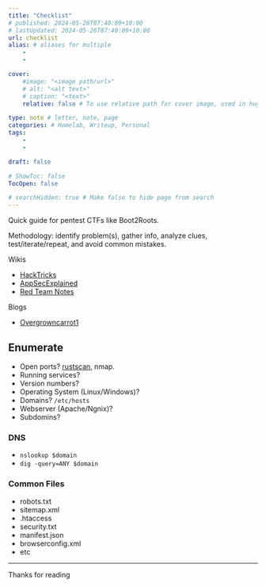 ```yaml
---
title: "Checklist"
# published: 2024-05-26T07:40:09+10:00
# lastUpdated: 2024-05-26T07:40:09+10:00
url: checklist
alias: # aliases for multiple
    - 
    - 

cover:
    #image: "<image path/url>"
    # alt: "<alt text>"
    # caption: "<text>"
    relative: false # To use relative path for cover image, used in hugo Page-bundles 

type: note # letter, note, page
categories: # Homelab, Writeup, Personal
tags:
    - 
    - 

draft: false

# ShowToc: false
TocOpen: false

# searchHidden: true # Make false to hide page from search
---
```


Quick guide for pentest CTFs like Boot2Roots.

Methodology: identify problem(s), gather info, analyze clues, test/iterate/repeat, and avoid common mistakes.

Wikis
- [HackTricks](https://book.hacktricks.xyz/)
- [AppSecExplained](https://appsecexplained.gitbook.io/appsecexplained)
- [Red Team Notes](https://www.ired.team/)

Blogs
- [Overgrowncarrot1](https://overgrowncarrot1.medium.com)

## Enumerate
- Open ports? [rustscan](https://mrash.co/rustscan), nmap.
- Running services? 
- Version numbers?
- Operating System (Linux/Windows)?
- Domains? `/etc/hosts`
- Webserver (Apache/Ngnix)?
- Subdomins?

### DNS
- `nslookup $domain`
- `dig -query=ANY $domain`

### Common Files
- robots.txt
- sitemap.xml
- .htaccess
- security.txt
- manifest.json
- browserconfig.xml
- etc



---

Thanks for reading
